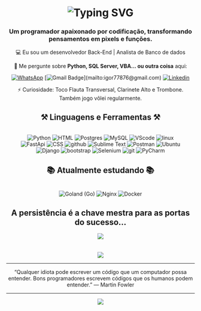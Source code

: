 <h1 align="center">
    <img src="https://readme-typing-svg.herokuapp.com?font=Cambria&weight=500&size=31&duration=1000&pause=1000&color=199EFF&center=true&random=false&width=435&lines=Hello+world+%F0%9F%91%8B;Eu+sou+Igor.;%C3%89+um+prazer+te-lo(a)+por+aqui!" alt="Typing SVG" />
</h1>

<h3 align="center">Um programador apaixonado por codificação, transformando pensamentos em pixels e funções.</h3>

<div align="center">
    
💻 Eu sou um desenvolvedor Back-End | Analista de Banco de dados

💬 Me pergunte sobre **Python, SQL Server, VBA... ou outra coisa** aqui:

<div align="center"> 
  
  [![WhatsApp](https://img.shields.io/badge/WhatsApp-25D366.svg?style=for-the-badge&logo=WhatsApp&logoColor=white&style=social)](https://api.whatsapp.com/send/?phone=5511972339756&text&type=phone_number&app_absent=0)
  [![Gmail Badge](https://img.shields.io/badge/-Email_(igor77876@gmail.com)-006bed?style=flat-square&logo=Gmail&logoColor=white&link=mailto:igor77876@gmail.com)](mailto:igor77876@gmail.com)
  [![Linkedin](https://img.shields.io/badge/-Linkedin-blue?style=flat-square&logo=Linkedin&logoColor=white&link=https://www.linkedin.com/in/igor-santos-b0b815247/)](https://www.linkedin.com/in/igor-santos-b0b815247/)

  
</div>
⚡ Curiosidade: Toco Flauta Transversal, Clarinete Alto e Trombone. Também jogo vôlei regularmente.
 
<h2 align="center">⚒️ Linguagens e Ferramentas ⚒️</h2>
<br/>
<div align="center">
    <img src="https://skillicons.dev/icons?i=python" title="Python"/>
    <img src="https://skillicons.dev/icons?i=html" title="HTML"/>
    <img src="https://skillicons.dev/icons?i=postgres" title="Postgres"/>
    <img src="https://skillicons.dev/icons?i=mysql" title="MySQL"/>
    <img src="https://skillicons.dev/icons?i=vscode" title="VScode"/>
    <img src="https://skillicons.dev/icons?i=linux" title="linux"/>
    <br>
    <img src="https://skillicons.dev/icons?i=fastapi" title="FastApi"/>
    <img src="https://skillicons.dev/icons?i=css" title="CSS"/>
    <img src="https://skillicons.dev/icons?i=github" title="github"/>
    <img src="https://skillicons.dev/icons?i=sublime" title="Sublime Text"/>
    <img src="https://skillicons.dev/icons?i=postman" title="Postman"/>
    <img src="https://skillicons.dev/icons?i=ubuntu" title="Ubuntu"/>
    <br>
    <img src="https://skillicons.dev/icons?i=django" title="Django"/>
    <img src="https://skillicons.dev/icons?i=bootstrap" title="bootstrap"/>
    <img src="https://skillicons.dev/icons?i=selenium" title="Selenium"/>
    <img src="https://skillicons.dev/icons?i=git" title="git"/>
    <img src="https://skillicons.dev/icons?i=pycharm" title="PyCharm"/>
    <br>
</div>
<h2 align="center">📚 Atualmente estudando 📚</h2>
<br/>
<div align="center">
    <img src="https://skillicons.dev/icons?i=go" title="Goland (Go)"/>
    <img src="https://skillicons.dev/icons?i=nginx" title="Nginx"/>
    <img src="https://skillicons.dev/icons?i=docker" title="Docker"/>
</div>
<div>
   <h2 align="center">A persistência é a chave mestra para as portas do sucesso...</h2>
    
   ![](https://github-readme-streak-stats.herokuapp.com/?user=IgorSantRocha&theme=vue-dark&hide_border=false)<br/><br/><br/>
   ![](https://github-readme-stats.vercel.app/api/top-langs/?username=IgorSantRocha&theme=vue-dark&hide_border=false&include_all_commits=true&count_private=false&layout=compact)<br/>
<hr/>
<p align='center'>“Qualquer idiota pode escrever um código que um computador possa entender. Bons programadores escrevem códigos que os humanos podem entender.”
— Martin Fowler</p>
<hr/>
<p align='center'><img src='https://visitor-badge.laobi.icu/badge?page_id=IgorSantRocha'></p>

